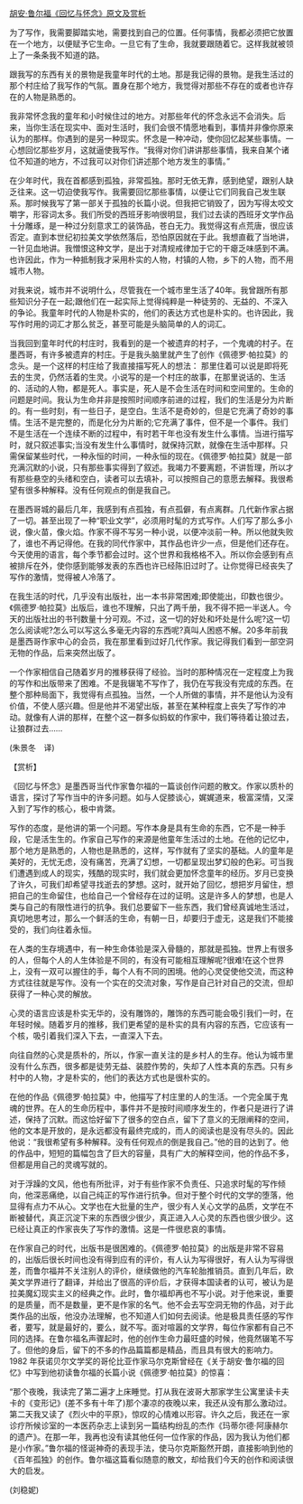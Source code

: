 [胡安·鲁尔福《回忆与怀念》原文及赏析](https://www.vrrw.net/wx/12401.html)

为了写作，我需要脚踏实地，需要找到自己的位置。任何事情，我都必须把它放置在一个地方，以便赋予它生命。一旦它有了生命，我就要跟随着它。这样我就被领上了一条条我不知道的路。

跟我写的东西有关的景物是我童年时代的土地。那是我记得的景物。是我生活过的那个村庄给了我写作的气氛。置身在那个地方，我觉得对那些不存在的或者也许存在的人物是熟悉的。

我非常怀念我的童年和小时候住过的地方。对那些年代的怀念永远不会消失。后来，当你生活在现实中、面对生活时，我们会很不情愿地看到，事情并非像你原来认为的那样。你遇到的是另一种现实。怀念是一种冲动，使你回忆起某些事情。一心想回忆那些岁月，这就逼使我写作。“我得对你们讲讲那些事情，我来自某个诸位不知道的地方，不过我可以对你们讲述那个地方发生的事情。”

在少年时代，我在首都感到孤独，非常孤独。那时无依无靠，感到绝望，跟别人缺乏往来。这一切迫使我写作。我需要回忆那些事情，以便让它们同我自己发生联系。那时候我写了第一部关于孤独的长篇小说。但我把它销毁了，因为写得太咬文嚼字，形容词太多。我们所受的西班牙影响很明显，我们过去读的西班牙文学作品十分雕琢，是一种过分刻意求工的装饰品，苍白无力。我觉得这有点荒唐，很应该否定。直到本世纪初拉美文学依然落后，恐怕原因就在于此。我想直截了当地讲，一针见血地讲。我憎恨这种文学，是出于对清规戒律加于它的干瘪乏味感到不满。也许因此，作为一种抵制我才采用朴实的人物，村镇的人物，乡下的人物，而不用城市人物。



对我来说，城市并不说明什么，尽管我在一个城市里生活了40年。我曾跟所有那些知识分子在一起;跟他们在一起实际上觉得纯粹是一种徒劳的、无益的、不深入的争论。我童年时代的人物是朴实的，他们的表达方式也是朴实的。也许因此，我写作时用的词汇才那么贫乏，甚至可能是头脑简单的人的词汇。

当我回到童年时代的村庄时，我看到的是一个被遗弃的村子，一个鬼魂的村子。在墨西哥，有许多被遗弃的村庄。于是我头脑里就产生了创作《佩德罗·帕拉莫》的念头。是一个这样的村庄给了我直接描写死人的想法： 那里住着可以说是即将死去的生灵，仍然活着的生灵。小说写的是一个村庄的故事，在那里说话的、生活的、活动的人物，都是死人。事实是，死人是不会生活在时间和空间里的。生命的问题是时间。我认为生命并非是按照时间顺序前进的过程，我们的生活是分为片断的。有一些时刻，有一些日子，是空白。生活不是奇妙的，但是它充满了奇妙的事情。生活不是完整的，而是化分为片断的;它充满了事件，但不是一个事件。我们不是生活在一个连续不断的过程中，有时若干年也没有发生什么事情。当进行描写时，就只叙述事实;当没有发生什么事情时，就保持沉默，就像在生活中那样。只需保留某些时代，一种永恒的时间，一种永恒的现在。《佩德罗·帕拉莫》就是一部充满沉默的小说，只有那些事实得到了叙述。我竭力不要离题，不讲哲理，所以才有那些悬空的头绪和空白，读者可以去填补，可以按照自己的意愿去解释。我很希望有很多种解释。没有任何观点的倒是我自己。

在墨西哥城的最后几年，我感到有点孤独，有点孤僻，有点离群。几代新作家占据了一切。甚至出现了一种“职业文学”，必须用时髦的方式写作。人们写了那么多小说，像火苗，像火焰。作家不得不写另一种小说，以便冲淡前一种。所以他就失败了，谁也不再记得他。在我的同代作家中，其作品也许少一点，但是他们还存在。今天使用的语言，每个季节都会过时。这个世界和我格格不入。所以你会感到有点被排斥在外，使你感到能够发表的东西也许已经陈旧过时了。让你觉得已经丧失了写作的激情，觉得被人冷落了。

在我生活的时代，几乎没有出版社，出一本书非常困难;即使能出，印数也很少。《佩德罗·帕拉莫》出版后，谁也不理解，只出了两千册，我不得不把一半送人。今天的出版社出的书刊数量十分可观。不过，这一切的好处和坏处是什么呢?这一切怎么阅读呢?怎么可以写这么多毫无内容的东西呢?真叫人困惑不解。20多年前我是墨西哥作家中心的会员，我在那里看到过好几代作家。我记得我们看到一部空洞无物的作品，后来突然出版了。

一个作家相信自己随着岁月的推移获得了经验。当时的那种情况在一定程度上为我的写作和出版带来了困难。不是我辍笔不写作了，我仍在写我没有完成的东西。在整个那种局面下，我觉得有点孤独。当然，一个人所做的事情，并不是他认为没有价值，不使人感兴趣。但是他并不渴望出版，甚至在某种程度上丧失了写作的冲动。就像有人讲的那样，在整个这一群多似蚂蚁的作家中，我们等待着让狼过去，让狼群过去……

(朱景冬　译)

【赏析】

《回忆与怀念》是墨西哥当代作家鲁尔福的一篇谈创作问题的散文。作家以质朴的语言，探讨了写作当中的许多问题。如与人促膝谈心，娓娓道来，极富深情，又深入到了写作的核心，极中肯綮。

写作的态度，是他讲的第一个问题。写作本身是具有生命的东西，它不是一种手段，它是活生生的。作家自己写作的来源是他童年生活过的土地。在他的记忆中，那个地方是熟悉的，人物也是熟悉的，这样，写作就有了坚实的基础。人的童年是美好的，无忧无虑，没有痛苦，充满了幻想，一切都呈现出梦幻般的色彩。可当我们遭遇到成人的现实，残酷的现实时，我们就会更加怀念童年的经历。岁月已变换了许久，可我们却希望寻找逝去的梦想。这时，就开始了回忆，想把岁月留住，想把自己的生命留住，也给自己一个曾经存在过的证明。这是许多人的梦想，也是人类与自己的有限性进行的抗争。我们总要留下一些东西，我们曾经真诚地生活过，真切地思考过，那么一个鲜活的生命，有朝一日，却要归于虚无，这是我们不能接受的，我们向往着永恒。

在人类的生存境遇中，有一种生命体验是深入骨髓的，那就是孤独。世界上有很多的人，但每个人的人生体验是不同的，有没有可能相互理解呢?很难!在这个世界上，没有一双可以握住的手，每个人有不同的困境。他的心灵促使他交流，而这种方式往往就是写作。没有一个实在的交流对象，写作是自己针对自己的交流，但却获得了一种心灵的解放。

心灵的语言应该是朴实无华的，没有雕饰的，雕饰的东西可能会吸引我们一时，在年轻时候。随着岁月的推移，我们更希望的是朴实的具有内容的东西，它应该有一个核，吸引着我们深入下去，一直深入下去。

向往自然的心灵是质朴的，所以，作家一直关注的是乡村人的生存。他认为城市里没有什么东西，很多都是徒劳无益、装腔作势的，失却了人性本真的东西。只有乡村中的人物，才是朴实的，他们的表达方式也是很朴实的。

在他的作品《佩德罗·帕拉莫》中，他描写了村庄里的人的生活。一个完全属于鬼魂的世界。在人的生命历程中，事件并不是按时间顺序发生的，作者只是进行了讲述，保持了沉默。而这恰好留下了很多的空白点，留下了意义的无限阐释的空间，他的文本是开放的，是永远都没有最终完成的，而人的阅读也是没有尽头的。因此他说：“我很希望有多种解释。没有任何观点的倒是我自己。”他的目的达到了。他的作品中，短短的篇幅包含了巨大的容量，具有广大的解释空间，他的作品不多，但都是用自己的灵魂写就的。

对于浮躁的文风，他也有所批评，对于有些作家不负责任、只追求时髦的写作倾向，他深恶痛绝，以自己纯正的写作进行抗争。但对于整个时代的文学的堕落，他显得有点力不从心。文学也在大批量的生产，很少有人关心文学的品质，文学在不断被替代，真正沉淀下来的东西很少很少，真正进入人心灵的东西也很少很少。这已经让真正的作家丧失了写作的激情。这是一件很悲哀的事情。

在作家自己的时代，出版书是很困难的。《佩德罗·帕拉莫》的出版是非常不容易的，出版后很长时间也没有得到应有的评价，有人认为写得很好，有人认为写得很差，而鲁尔福并不关注别人的评价，继续做他的汽车轮胎推销员。直到几年后，欧美文学界进行了翻译，并给出了很高的评价后，才获得本国读者的认可，被认为是拉美魔幻现实主义的经典之作。此时，鲁尔福却再也不写小说。对于他来说，重要的是质量，而不是数量，更不是作家的名气。他不会去写空洞无物的作品，对于此类作品的出版，他没办法理解，也不知道人们如何去阅读。他是极具责任感的写作者，要写，就是最好的，要么，就不写。面对喧嚣的文学界，每位作家都有自己不同的选择。在鲁尔福名声骤起时，他的创作生命力最旺盛的时候，他竟然辍笔不写了。但他的身后，留下的不多的作品篇篇都是精品，而且具有很大的影响力。1982 年获诺贝尔文学奖的哥伦比亚作家马尔克斯曾经在《关于胡安·鲁尔福的回忆》中写到他初读鲁尔福的长篇小说《佩德罗·帕拉莫》的惊喜：

“那个夜晚，我读完了第二遍才上床睡觉。打从我在波哥大那家学生公寓里读卡夫卡的《变形记》(差不多有十年了)那个凄凉的夜晚以来，我还从没有那么激动过。第二天我又读了《烈火中的平原》，惊叹的心情难以形容。许久之后，我还在一家诊疗所候诊室的一本医药杂志上读到另一篇结构纷乱的杰作《玛蒂尔德·阿康赫尔的遗产》。在那一年，我再也没有读其他任何一位作家的作品，因为我认为他们都是小作家。”鲁尔福的怪诞神奇的表现手法，使马尔克斯豁然开朗，直接影响到他的《百年孤独》的创作。鲁尔福这篇看似随意的散文，却给我们今天的创作和阅读很大的启发。

(刘稳妮)

